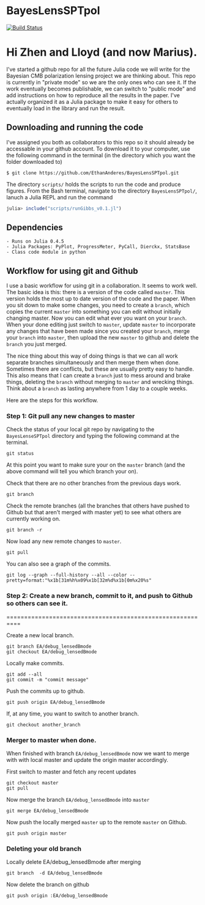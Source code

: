 # BayesLensSPTpol

[![Build Status](https://travis-ci.org/EthanAnderes/BayesLensSPTpol.jl.svg?branch=master)](https://travis-ci.org/EthanAnderes/BayesLensSPTpol.jl)


# Hi Zhen and Lloyd (and now Marius).

I've started a github repo for all the future Julia code we will write for the Bayesian CMB polarization lensing project we are thinking about. This repo is currently in "private mode" so we are the only ones who can see it. If the work eventually becomes publishable, we can switch to "public mode" and add instructions on how to reproduce all the results in the paper. I've actually organized it as a Julia package to make it easy for others to eventually load in the library and run the result.


## Downloading and running the code

I've assigned you both as collaborators to this repo so it should already be accessable in your github account. To download it to your computer, use the following command in the terminal (in the directory which you want the folder downloaded to)

```
$ git clone https://github.com/EthanAnderes/BayesLensSPTpol.git
```


The directory `scripts/` holds the scripts to run the code and produce figures. From the Bash terminal, navigate to the directory `BayesLensSPTpol/`, lanuch a Julia REPL and run the command

```julia
julia> include("scripts/runGibbs_v0.1.jl")
```

## Dependencies

    - Runs on Julia 0.4.5
    - Julia Packages: PyPlot, ProgressMeter, PyCall, Dierckx, StatsBase
    - Class code module in python


## Workflow for using git and Github


I use a basic workflow for using git in a collaboration. It seems to work well. The basic idea is this: there is a version of the code called `master`. This version holds the most up to date version of the code and the paper. When you sit down to make some changes, you need to create a `branch`, which copies the current `master` into something you can edit without initially changing master. Now you can edit what ever you want on your `branch`. When your done editing just switch to `master`, update `master` to incorporate any changes that have been made since you created your `branch`, merge your `branch` into `master`, then upload the new `master` to github and delete the `branch` you just merged.

The nice thing about this way of doing things is that we can all work separate branches simultaneously and then merge them when done. Sometimes there are conflicts, but these are usually pretty easy to handle.
This also means that I can create a `branch` just to mess around and brake things, deleting the `branch` without merging to `master` and wrecking things. Think about a `branch` as lasting anywhere from 1 day to a couple weeks.

Here are the steps for this workflow.


### Step 1: Git pull any new changes to master

Check the status of your local git repo by navigating to the `BayesLenseSPTpol` directory and typing the following command at the terminal.  
```
git status
```
At this point you want to make sure your on the `master` branch (and the above command will tell you which branch your on).


Check that there are no other branches from the previous days work.
```
git branch
```


Check the remote branches (all the branches that others have pushed to Github but that aren't merged with master yet) to see what others are currently working on.
```
git branch -r
```


Now load any new remote changes to `master`.
```
git pull
```


You can also see a graph of the commits.
```
git log --graph --full-history --all --color --pretty=format:"%x1b[31m%h%x09%x1b[32m%d%x1b[0m%x20%s"
```




### Step 2: Create a new branch, commit to it, and push to Github so others can see it.
==========================================================

Create a new local branch.
```
git branch EA/debug_lensedBmode
git checkout EA/debug_lensedBmode
```


Locally make commits.
```
git add --all
git commit -m "commit message"
```


Push the commits up to github.
```
git push origin EA/debug_lensedBmode
```


If, at any time, you want to switch to another branch.
```
git checkout another_branch
```




### Merger to master when done.

When finished with branch `EA/debug_lensedBmode` now we want to merge with with local master and update the origin master accordingly.


First switch to master and fetch any recent updates
```
git checkout master
git pull
```


Now merge the branch `EA/debug_lensedBmode` into `master`
```
git merge EA/debug_lensedBmode
```


Now push the locally merged `master` up to the remote `master` on Github.
```
git push origin master
```





### Deleting your old branch

Locally delete EA/debug_lensedBmode after merging
```
git branch  -d EA/debug_lensedBmode
```


Now delete the branch on github
```
git push origin :EA/debug_lensedBmode
```
